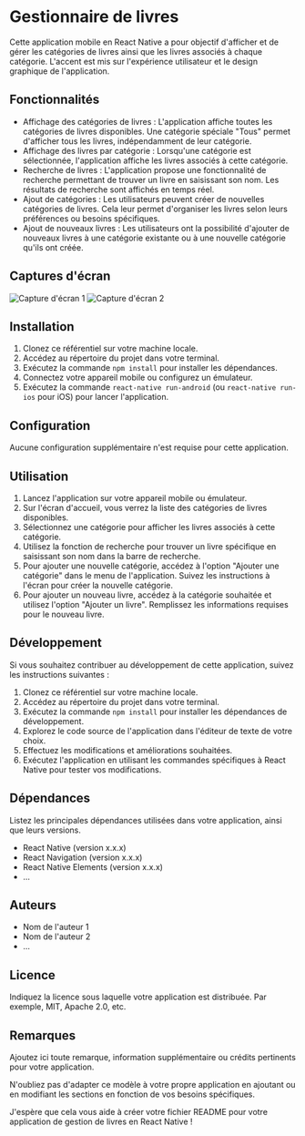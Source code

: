 # Gestionnaire de livres

Cette application mobile en React Native a pour objectif d'afficher et de gérer les catégories de livres ainsi que les livres associés à chaque catégorie. L'accent est mis sur l'expérience utilisateur et le design graphique de l'application.

## Fonctionnalités

- Affichage des catégories de livres : L'application affiche toutes les catégories de livres disponibles. Une catégorie spéciale "Tous" permet d'afficher tous les livres, indépendamment de leur catégorie.
- Affichage des livres par catégorie : Lorsqu'une catégorie est sélectionnée, l'application affiche les livres associés à cette catégorie.
- Recherche de livres : L'application propose une fonctionnalité de recherche permettant de trouver un livre en saisissant son nom. Les résultats de recherche sont affichés en temps réel.
- Ajout de catégories : Les utilisateurs peuvent créer de nouvelles catégories de livres. Cela leur permet d'organiser les livres selon leurs préférences ou besoins spécifiques.
- Ajout de nouveaux livres : Les utilisateurs ont la possibilité d'ajouter de nouveaux livres à une catégorie existante ou à une nouvelle catégorie qu'ils ont créée.

## Captures d'écran

![Capture d'écran 1](screenshots/screen1.png)
![Capture d'écran 2](screenshots/screen2.png)

## Installation

1. Clonez ce référentiel sur votre machine locale.
2. Accédez au répertoire du projet dans votre terminal.
3. Exécutez la commande `npm install` pour installer les dépendances.
4. Connectez votre appareil mobile ou configurez un émulateur.
5. Exécutez la commande `react-native run-android` (ou `react-native run-ios` pour iOS) pour lancer l'application.

## Configuration

Aucune configuration supplémentaire n'est requise pour cette application.

## Utilisation

1. Lancez l'application sur votre appareil mobile ou émulateur.
2. Sur l'écran d'accueil, vous verrez la liste des catégories de livres disponibles.
3. Sélectionnez une catégorie pour afficher les livres associés à cette catégorie.
4. Utilisez la fonction de recherche pour trouver un livre spécifique en saisissant son nom dans la barre de recherche.
5. Pour ajouter une nouvelle catégorie, accédez à l'option "Ajouter une catégorie" dans le menu de l'application. Suivez les instructions à l'écran pour créer la nouvelle catégorie.
6. Pour ajouter un nouveau livre, accédez à la catégorie souhaitée et utilisez l'option "Ajouter un livre". Remplissez les informations requises pour le nouveau livre.

## Développement

Si vous souhaitez contribuer au développement de cette application, suivez les instructions suivantes :

1. Clonez ce référentiel sur votre machine locale.
2. Accédez au répertoire du projet dans votre terminal.
3. Exécutez la commande `npm install` pour installer les dépendances de développement.
4. Explorez le code source de l'application dans l'éditeur de texte de votre choix.
5. Effectuez les modifications et améliorations souhaitées.
6. Exécutez l'application en utilisant les commandes spécifiques à React Native pour tester vos modifications.

## Dépendances

Listez les principales dépendances utilisées dans votre application, ainsi que leurs versions.

- React Native (version x.x.x)
- React Navigation (version x.x.x)
- React Native Elements (version x.x.x)
- ...

## Auteurs

- Nom de l'auteur 1
- Nom de l'auteur 2
- ...

## Licence

Indiquez la licence sous laquelle votre application est distribuée. Par exemple, MIT, Apache 2.0, etc.

## Remarques

Ajoutez ici toute remarque, information supplémentaire ou crédits pertinents pour votre application.

N'oubliez pas d'adapter ce modèle à votre propre application en ajoutant ou en modifiant les sections en fonction de vos besoins spécifiques.

J'espère que cela vous aide à créer votre fichier README pour votre application de gestion de livres en React Native !

